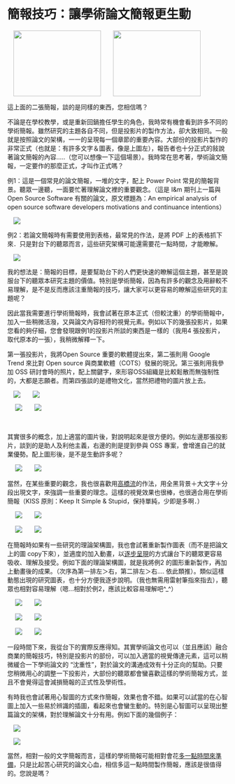 # 簡報技巧：讓學術論文簡報更生動 

<div style="clear: both; text-align: center;"></div>
<p><a href="http://1.bp.blogspot.com/-yTV5fVNqRh4/VhU7PId01JI/AAAAAAAAOCc/H6jyk7bqkyU/s1600/image_thumb.png" style="margin-left: 1em; margin-right: 1em; text-align: center;"><img border="0" height="150" src="http://1.bp.blogspot.com/-yTV5fVNqRh4/VhU7PId01JI/AAAAAAAAOCc/H6jyk7bqkyU/s200/image_thumb.png" width="200"/></a><a href="http://4.bp.blogspot.com/-AWMczldeDFs/VhU7TwkLlSI/AAAAAAAAOEA/-OOLIV6KzHI/s1600/image_thumb_3.png" style="margin-left: 1em; margin-right: 1em; text-align: center;"><img border="0" height="150" src="http://4.bp.blogspot.com/-AWMczldeDFs/VhU7TwkLlSI/AAAAAAAAOEA/-OOLIV6KzHI/s200/image_thumb_3.png" width="200"/></a></p>
<p>這上面的二張簡報，談的是同樣的東西，您相信嗎？</p>
<p>不論是在學校教學，或是重新回鍋擔任學生的角色，我時常有機會看到許多不同的學術簡報。雖然研究的主題各自不同，但是投影片的製作方法，卻大致相同。一般就是按照論文的架構，一一的呈現每一個章節的重要內容。大部份的投影片製作的非常正式（也就是：有許多文字＆圖表，像是上圖左），報告者也十分正式的敍說著論文簡報的內容…..（您可以想像一下這個場景）。我時常在思考著，學術論文簡報，一定要作的那麼正式，才叫作正式嗎？<a name="more"></a></p>
<p>例1：這是一個常見的論文簡報，一堆的文字，配上 Power Point 常見的簡報背景。聽眾一邊聽，一面要忙著理解論文裡的重要觀念。（這是 I&amp;m 期刊上一篇與 Open Source Software 有關的論文，原文標題為：An empirical analysis of open source software developers motivations and continuance intentions）</p>
<p><a href="http://2.bp.blogspot.com/-48y64nGcyTg/VhU7PduSWoI/AAAAAAAAOCk/V8tehddC0ZA/s1600/image_thumb%2B%25281%2529.png" style="margin-left: 1em; margin-right: 1em; text-align: center;"><img border="0" src="http://2.bp.blogspot.com/-48y64nGcyTg/VhU7PduSWoI/AAAAAAAAOCk/V8tehddC0ZA/s1600/image_thumb%2B%25281%2529.png"/></a></p>
<p>例2：若論文簡報時有需要使用到表格，最常見的作法，是將 PDF 上的表格抓下來．只是對台下的聽眾而言，這些研究架構可能還需要花一點時間，才能瞭解。</p>
<p> <a href="http://4.bp.blogspot.com/-cTj5Seayxyo/VhU7UNaUlwI/AAAAAAAAOEI/7fCnVPk5XR8/s1600/image_thumb_4.png" style="margin-left: 1em; margin-right: 1em; text-align: center;"><img border="0" src="http://4.bp.blogspot.com/-cTj5Seayxyo/VhU7UNaUlwI/AAAAAAAAOEI/7fCnVPk5XR8/s1600/image_thumb_4.png"/></a></p>
<p>我的想法是：簡報的目標，是要幫助台下的人們更快速的瞭解這個主題，甚至是說服台下的聽眾本研究主題的價值。特別是學術簡報，因為有許多的觀念及用辭較不易理解，是不是反而應該注重簡報的技巧，讓大家可以更容易的瞭解這些研究的主題呢？</p>
<p>因此當我需要進行學術簡報時，我會試著在原本正式（但較沈重）的學術簡報中，加入一些稍微活潑，又與論文內容相符的視覺元素。例如以下的幾張投影片，如果您看的夠仔細，您會發現跟例1的投影片所談的東西是一樣的（我用4 張投影片，取代原本的一張），我稍微解釋一下。</p>
<p>第一張投影片，我將Open Source 重要的軟體提出來，第二張則用 Google Trend 來比對 Open source 與商業軟體（COTS）發展的現況。第三張則用我參加 OSS 研討會時的照片，配上關鍵字，來形容OSS組織是比較鬆散而無強制性的，大都是志願者。而第四張談的是禮物文化，當然把禮物的圖片放上去。</p>
<p> <a href="http://4.bp.blogspot.com/-vD3xb6G4ifA/VhU7TcZbdRI/AAAAAAAAOD4/7FTFBEXREaE/s1600/image_thumb_3%2B%25281%2529.png" style="margin-left: 1em; margin-right: 1em; text-align: center;"><img border="0" src="http://4.bp.blogspot.com/-vD3xb6G4ifA/VhU7TcZbdRI/AAAAAAAAOD4/7FTFBEXREaE/s1600/image_thumb_3%2B%25281%2529.png"/></a><a href="http://2.bp.blogspot.com/-dcExf7fcmOU/VhU7VQ2Ys-I/AAAAAAAAOE4/T_JCkdGIBF4/s1600/image_thumb_7.png" style="margin-left: 1em; margin-right: 1em; text-align: center;"><img border="0" src="http://2.bp.blogspot.com/-dcExf7fcmOU/VhU7VQ2Ys-I/AAAAAAAAOE4/T_JCkdGIBF4/s1600/image_thumb_7.png"/></a></p>
<p> <a href="http://1.bp.blogspot.com/-dbsIt9nPaes/VhU7V81ODkI/AAAAAAAAOEs/sdiUidjE1YM/s1600/image_thumb_8.png" style="margin-left: 1em; margin-right: 1em; text-align: center;"><img border="0" src="http://1.bp.blogspot.com/-dbsIt9nPaes/VhU7V81ODkI/AAAAAAAAOEs/sdiUidjE1YM/s1600/image_thumb_8.png"/></a><a href="http://2.bp.blogspot.com/-fpvXUNCQnSE/VhU7WHlW2UI/AAAAAAAAOEw/olvKTo4L4Qs/s1600/image_thumb_9.png" style="margin-left: 1em; margin-right: 1em; text-align: center;"><img border="0" src="http://2.bp.blogspot.com/-fpvXUNCQnSE/VhU7WHlW2UI/AAAAAAAAOEw/olvKTo4L4Qs/s1600/image_thumb_9.png"/></a></p>
<p> </p>
<p>其實很多的概念，加上適當的圖片後，對說明起來是很方便的。例如左邊那張投影片，談到的是助人及利他主義，右邊的則是提到參與 OSS 專案，會增進自己的就業優勢。配上圖形後，是不是生動許多呢？</p>
<p> <a href="http://2.bp.blogspot.com/-ZnVMCio3nks/VhU7PR6bgfI/AAAAAAAAOCg/BBCXlFIJY7w/s1600/image_thumb_10.png" style="margin-left: 1em; margin-right: 1em; text-align: center;"><img border="0" src="http://2.bp.blogspot.com/-ZnVMCio3nks/VhU7PR6bgfI/AAAAAAAAOCg/BBCXlFIJY7w/s1600/image_thumb_10.png"/></a><a href="http://2.bp.blogspot.com/-L0kIt6Bks4U/VhU7P8D-FaI/AAAAAAAAOCo/aahdmpBFoFI/s1600/image_thumb_11.png" style="margin-left: 1em; margin-right: 1em; text-align: center;"><img border="0" src="http://2.bp.blogspot.com/-L0kIt6Bks4U/VhU7P8D-FaI/AAAAAAAAOCo/aahdmpBFoFI/s1600/image_thumb_11.png"/></a></p>
<p>當然，在某些重要的觀念，我也很喜歡用<a href="http://www.afu.tw/index.php?option=com_content&amp;task=view&amp;id=51&amp;Itemid=30">高橋流</a>的作法，用全黑背景＋大文字＋分段出現文字，來強調一些重要的理念。這樣的視覺效果也很棒，也很適合用在學術簡報（KISS 原則：Keep It Simple &amp; Stupid，保持單純，少即是多啊．）</p>
<p> <a href="http://1.bp.blogspot.com/-pv2XbAd_wjk/VhU7RhT2KSI/AAAAAAAAODM/OYAIkyKB2qA/s1600/image_thumb_18.png" style="margin-left: 1em; margin-right: 1em; text-align: center;"><img border="0" src="http://1.bp.blogspot.com/-pv2XbAd_wjk/VhU7RhT2KSI/AAAAAAAAODM/OYAIkyKB2qA/s1600/image_thumb_18.png"/></a><a href="http://2.bp.blogspot.com/-VpNCMYuk7_c/VhU7SJX8L7I/AAAAAAAAODc/gGFTX37LFpo/s1600/image_thumb_19.png" style="margin-left: 1em; margin-right: 1em; text-align: center;"><img border="0" src="http://2.bp.blogspot.com/-VpNCMYuk7_c/VhU7SJX8L7I/AAAAAAAAODc/gGFTX37LFpo/s1600/image_thumb_19.png"/></a></p>
<p> <a href="http://2.bp.blogspot.com/-5qSmc2SeTQI/VhU7Say_AzI/AAAAAAAAODo/koKLXQKY5iY/s1600/image_thumb_20.png" style="margin-left: 1em; margin-right: 1em; text-align: center;"><img border="0" src="http://2.bp.blogspot.com/-5qSmc2SeTQI/VhU7Say_AzI/AAAAAAAAODo/koKLXQKY5iY/s1600/image_thumb_20.png"/></a><a href="http://3.bp.blogspot.com/-ub9esn4pJeM/VhU7Sz7pItI/AAAAAAAAOD0/s8XzSt9epXQ/s1600/image_thumb_21.png" style="margin-left: 1em; margin-right: 1em; text-align: center;"><img border="0" src="http://3.bp.blogspot.com/-ub9esn4pJeM/VhU7Sz7pItI/AAAAAAAAOD0/s8XzSt9epXQ/s1600/image_thumb_21.png"/></a></p>
<p>在簡報時如果有一些研究的理論架構圖，我也會試著重新製作圖表（而不是把論文上的圖 copy下來），並適度的加入動畫，以<a href="http://www.afu.tw/index.php?option=com_content&amp;task=view&amp;id=33&amp;Itemid=30">逐步呈現</a>的方式讓台下的聽眾更容易吸收、理解及接受。例如下面的理論架構圖，就是我將例2 的圖形重新製作，再加上動畫後的成果。（次序為第一排左＞右，第二排左＞右…. 依此類推）。類似這樣動態出現的研究圖表，也十分方便我逐步說明。（我也無需用雷射筆指來指去），聽眾也相對容易理解（嗯…相對於例2，應該比較容易理解吧^_^）</p>
<p> <a href="http://2.bp.blogspot.com/-z38PG217EPo/VhU7P0MS8LI/AAAAAAAAOCs/bXVueNIu5Go/s1600/image_thumb_12.png" style="margin-left: 1em; margin-right: 1em; text-align: center;"><img border="0" src="http://2.bp.blogspot.com/-z38PG217EPo/VhU7P0MS8LI/AAAAAAAAOCs/bXVueNIu5Go/s1600/image_thumb_12.png"/></a><a href="http://2.bp.blogspot.com/-IbCiaZHytfE/VhU7QMM0FHI/AAAAAAAAODA/Lfy_jU92wdo/s1600/image_thumb_13.png" style="margin-left: 1em; margin-right: 1em; text-align: center;"><img border="0" src="http://2.bp.blogspot.com/-IbCiaZHytfE/VhU7QMM0FHI/AAAAAAAAODA/Lfy_jU92wdo/s1600/image_thumb_13.png"/></a></p>
<p> <a href="http://3.bp.blogspot.com/-RV5a9v7BuJ8/VhU7QbOwJGI/AAAAAAAAOC0/-km6w5HXgKs/s1600/image_thumb_14.png" style="margin-left: 1em; margin-right: 1em; text-align: center;"><img border="0" src="http://3.bp.blogspot.com/-RV5a9v7BuJ8/VhU7QbOwJGI/AAAAAAAAOC0/-km6w5HXgKs/s1600/image_thumb_14.png"/></a><a href="http://4.bp.blogspot.com/-MUi2xEHCBt0/VhU7QtS66gI/AAAAAAAAOC8/doqeICn717A/s1600/image_thumb_15.png" style="margin-left: 1em; margin-right: 1em; text-align: center;"><img border="0" src="http://4.bp.blogspot.com/-MUi2xEHCBt0/VhU7QtS66gI/AAAAAAAAOC8/doqeICn717A/s1600/image_thumb_15.png"/></a></p>
<p> <a href="http://4.bp.blogspot.com/-yoYXbh5Liek/VhU7Q9V4mOI/AAAAAAAAOEY/_-79-PCQtk4/s1600/image_thumb_16.png" style="margin-left: 1em; margin-right: 1em; text-align: center;"><img border="0" src="http://4.bp.blogspot.com/-yoYXbh5Liek/VhU7Q9V4mOI/AAAAAAAAOEY/_-79-PCQtk4/s1600/image_thumb_16.png"/></a><a href="http://4.bp.blogspot.com/-ds0C7wI9Kug/VhU7RQA-gaI/AAAAAAAAODQ/1zAzTa4733M/s1600/image_thumb_17.png" style="margin-left: 1em; margin-right: 1em; text-align: center;"><img border="0" src="http://4.bp.blogspot.com/-ds0C7wI9Kug/VhU7RQA-gaI/AAAAAAAAODQ/1zAzTa4733M/s1600/image_thumb_17.png"/></a></p>
<p>一段時間下來，我從台下的實際反應得知。其實學術論文也可以（並且應該）融合商業的簡報技巧，特別是投影片的部份，可以加入適當的視覺傳達元素，這可以稍微緩合一下學術論文的 “沈重性”，對於論文的溝通成效有十分正向的幫助。只要您稍微用心的調整一下投影片，大部份的聽眾都會蠻喜歡這樣的學術簡報方式，並且不會覺得這會減損簡報的正式性及學術性。</p>
<p>有時我也會試著用心智圖的方式來作簡報，效果也會不錯。如果可以試當的在心智圖上加入一些易於辨識的插圖，看起來也會蠻生動的。特別是心智圖可以呈現出整篇論文的架構，對於理解論文十分有用。例如下面的幾個例子：</p>
<p><a href="http://2.bp.blogspot.com/-DcbLvziNJHU/VhU7Uh3oFWI/AAAAAAAAOEQ/9-l48UwnG6g/s1600/image_thumb_5.png" style="margin-left: 1em; margin-right: 1em; text-align: center;"><img border="0" src="http://2.bp.blogspot.com/-DcbLvziNJHU/VhU7Uh3oFWI/AAAAAAAAOEQ/9-l48UwnG6g/s1600/image_thumb_5.png"/></a></p>
<p><a href="http://2.bp.blogspot.com/-SpH72NspWnY/VhU7U9LWx-I/AAAAAAAAOEg/D1CejPXDSq0/s1600/image_thumb_6.png" style="margin-left: 1em; margin-right: 1em; text-align: center;"><img border="0" src="http://2.bp.blogspot.com/-SpH72NspWnY/VhU7U9LWx-I/AAAAAAAAOEg/D1CejPXDSq0/s1600/image_thumb_6.png"/></a></p>
<p>當然，相對一般的文字簡報而言，這樣的學術簡報可能相對會花<a href="http://www.afu.tw/index.php?option=com_content&amp;task=view&amp;id=54&amp;Itemid=30">多一點時間來準備</a>，只是比起苦心研究的論文心血，相信多這一點時間製作簡報，應該是很值得的。您說是嗎？</p>